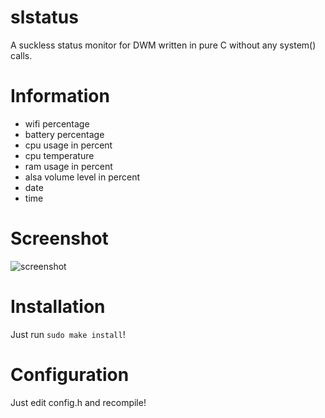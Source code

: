 # slstatus

A suckless status monitor for DWM written in pure C without any system() calls.

# Information

- wifi percentage
- battery percentage
- cpu usage in percent
- cpu temperature
- ram usage in percent
- alsa volume level in percent
- date
- time

# Screenshot

![screenshot](screenshot.jpg)

# Installation

Just run ```sudo make install```!

# Configuration

Just edit config.h and recompile!
